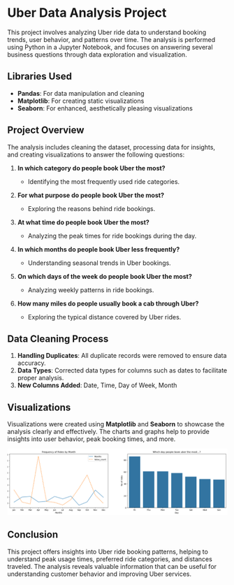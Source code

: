 # Uber Data Analysis Project

This project involves analyzing Uber ride data to understand booking trends, user behavior, and patterns over time. The analysis is performed using Python in a Jupyter Notebook, and focuses on answering several business questions through data exploration and visualization.

## Libraries Used
- **Pandas**: For data manipulation and cleaning
- **Matplotlib**: For creating static visualizations
- **Seaborn**: For enhanced, aesthetically pleasing visualizations

## Project Overview

The analysis includes cleaning the dataset, processing data for insights, and creating visualizations to answer the following questions:

1. **In which category do people book Uber the most?**
   - Identifying the most frequently used ride categories.
   
2. **For what purpose do people book Uber the most?**
   - Exploring the reasons behind ride bookings.

3. **At what time do people book Uber the most?**
   - Analyzing the peak times for ride bookings during the day.

4. **In which months do people book Uber less frequently?**
   - Understanding seasonal trends in Uber bookings.

5. **On which days of the week do people book Uber the most?**
   - Analyzing weekly patterns in ride bookings.

6. **How many miles do people usually book a cab through Uber?**
   - Exploring the typical distance covered by Uber rides.

## Data Cleaning Process

1. **Handling Duplicates**: All duplicate records were removed to ensure data accuracy.
2. **Data Types**: Corrected data types for columns such as dates to facilitate proper analysis.
3. **New Columns Added**: Date, Time, Day of Week, Month

## Visualizations

Visualizations were created using **Matplotlib** and **Seaborn** to showcase the analysis clearly and effectively. The charts and graphs help to provide insights into user behavior, peak booking times, and more.

![Project Thumbnail](thumbnail.png)

## Conclusion

This project offers insights into Uber ride booking patterns, helping to understand peak usage times, preferred ride categories, and distances traveled. The analysis reveals valuable information that can be useful for understanding customer behavior and improving Uber services.
